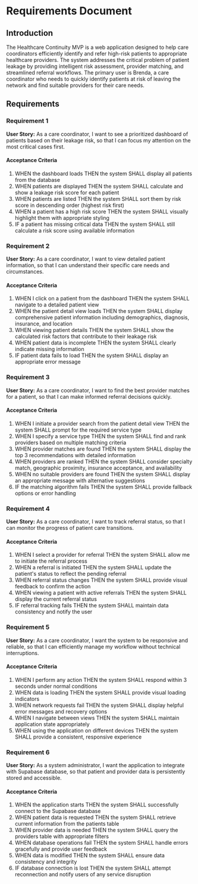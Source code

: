# Requirements Document

## Introduction

The Healthcare Continuity MVP is a web application designed to help care coordinators efficiently identify and refer high-risk patients to appropriate healthcare providers. The system addresses the critical problem of patient leakage by providing intelligent risk assessment, provider matching, and streamlined referral workflows. The primary user is Brenda, a care coordinator who needs to quickly identify patients at risk of leaving the network and find suitable providers for their care needs.

## Requirements

### Requirement 1

**User Story:** As a care coordinator, I want to see a prioritized dashboard of patients based on their leakage risk, so that I can focus my attention on the most critical cases first.

#### Acceptance Criteria

1. WHEN the dashboard loads THEN the system SHALL display all patients from the database
2. WHEN patients are displayed THEN the system SHALL calculate and show a leakage risk score for each patient
3. WHEN patients are listed THEN the system SHALL sort them by risk score in descending order (highest risk first)
4. WHEN a patient has a high risk score THEN the system SHALL visually highlight them with appropriate styling
5. IF a patient has missing critical data THEN the system SHALL still calculate a risk score using available information

### Requirement 2

**User Story:** As a care coordinator, I want to view detailed patient information, so that I can understand their specific care needs and circumstances.

#### Acceptance Criteria

1. WHEN I click on a patient from the dashboard THEN the system SHALL navigate to a detailed patient view
2. WHEN the patient detail view loads THEN the system SHALL display comprehensive patient information including demographics, diagnosis, insurance, and location
3. WHEN viewing patient details THEN the system SHALL show the calculated risk factors that contribute to their leakage risk
4. WHEN patient data is incomplete THEN the system SHALL clearly indicate missing information
5. IF patient data fails to load THEN the system SHALL display an appropriate error message

### Requirement 3

**User Story:** As a care coordinator, I want to find the best provider matches for a patient, so that I can make informed referral decisions quickly.

#### Acceptance Criteria

1. WHEN I initiate a provider search from the patient detail view THEN the system SHALL prompt for the required service type
2. WHEN I specify a service type THEN the system SHALL find and rank providers based on multiple matching criteria
3. WHEN provider matches are found THEN the system SHALL display the top 3 recommendations with detailed information
4. WHEN providers are ranked THEN the system SHALL consider specialty match, geographic proximity, insurance acceptance, and availability
5. WHEN no suitable providers are found THEN the system SHALL display an appropriate message with alternative suggestions
6. IF the matching algorithm fails THEN the system SHALL provide fallback options or error handling

### Requirement 4

**User Story:** As a care coordinator, I want to track referral status, so that I can monitor the progress of patient care transitions.

#### Acceptance Criteria

1. WHEN I select a provider for referral THEN the system SHALL allow me to initiate the referral process
2. WHEN a referral is initiated THEN the system SHALL update the patient's status to reflect the pending referral
3. WHEN referral status changes THEN the system SHALL provide visual feedback to confirm the action
4. WHEN viewing a patient with active referrals THEN the system SHALL display the current referral status
5. IF referral tracking fails THEN the system SHALL maintain data consistency and notify the user

### Requirement 5

**User Story:** As a care coordinator, I want the system to be responsive and reliable, so that I can efficiently manage my workflow without technical interruptions.

#### Acceptance Criteria

1. WHEN I perform any action THEN the system SHALL respond within 3 seconds under normal conditions
2. WHEN data is loading THEN the system SHALL provide visual loading indicators
3. WHEN network requests fail THEN the system SHALL display helpful error messages and recovery options
4. WHEN I navigate between views THEN the system SHALL maintain application state appropriately
5. WHEN using the application on different devices THEN the system SHALL provide a consistent, responsive experience

### Requirement 6

**User Story:** As a system administrator, I want the application to integrate with Supabase database, so that patient and provider data is persistently stored and accessible.

#### Acceptance Criteria

1. WHEN the application starts THEN the system SHALL successfully connect to the Supabase database
2. WHEN patient data is requested THEN the system SHALL retrieve current information from the patients table
3. WHEN provider data is needed THEN the system SHALL query the providers table with appropriate filters
4. WHEN database operations fail THEN the system SHALL handle errors gracefully and provide user feedback
5. WHEN data is modified THEN the system SHALL ensure data consistency and integrity
6. IF database connection is lost THEN the system SHALL attempt reconnection and notify users of any service disruption